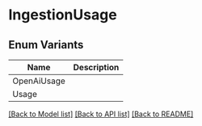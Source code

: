 # IngestionUsage

## Enum Variants

| Name | Description |
|---- | -----|
| OpenAiUsage |  |
| Usage |  |

[[Back to Model list]](../README.md#documentation-for-models) [[Back to API list]](../README.md#documentation-for-api-endpoints) [[Back to README]](../README.md)


